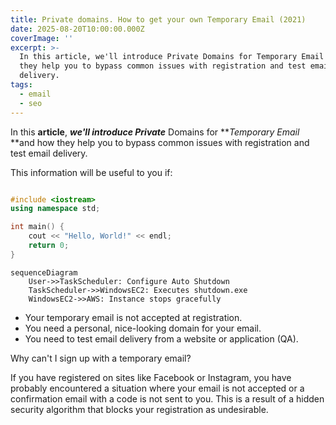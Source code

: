 ```yaml
---
title: Private domains. How to get your own Temporary Email (2021)
date: 2025-08-20T10:00:00.000Z
coverImage: ''
excerpt: >-
  In this article, we'll introduce Private Domains for Temporary Email and how
  they help you to bypass common issues with registration and test email
  delivery.
tags:
  - email
  - seo
---
```


In this **article**, ***we'll introduce Private*** Domains for \*\**Temporary Email* \*\*and how they help you to bypass common issues with registration and test email delivery.

This information will be useful to you if:

```cpp

#include <iostream>  
using namespace std;

int main() {
    cout << "Hello, World!" << endl;
    return 0;  
}

```

```mermaid
sequenceDiagram
    User->>TaskScheduler: Configure Auto Shutdown
    TaskScheduler->>WindowsEC2: Executes shutdown.exe
    WindowsEC2->>AWS: Instance stops gracefully
```

* Your temporary email is not accepted at registration.
* You need a personal, nice-looking domain for your email.
* You need to test email delivery from a website or application (QA).

Why can't I sign up with a temporary email?

If you have registered on sites like Facebook or Instagram, you have probably encountered a situation where your email is not accepted or a confirmation email with a code is not sent to you. This is a result of a hidden security algorithm that blocks your registration as undesirable.

